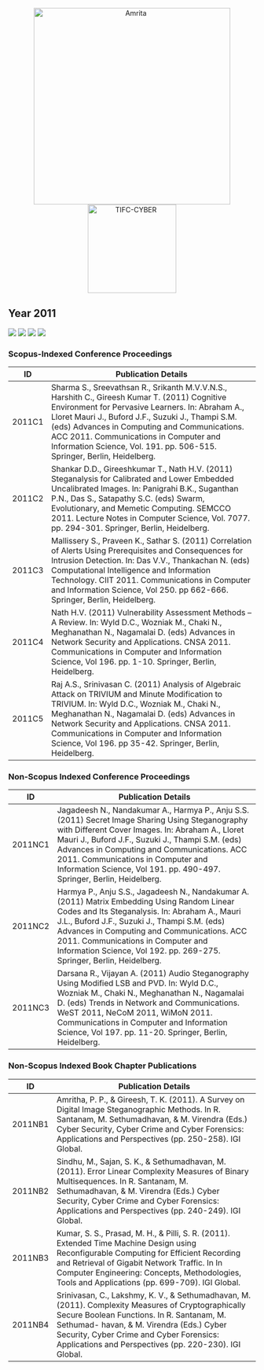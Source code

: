 <p align="center">
    <img src="https://amrita-tifac-cyber-blockchain.github.io/Amrita-TIFAC-Cyber-Blockchain/AVV_PNG.png" alt ="Amrita" width="400" />
    <img src="https://amrita.edu/wp-content/uploads/2021/09/1597668744269.jpg" alt ="TIFC-CYBER" width="180" />
</p>

## Year 2011
![](https://img.shields.io/badge/Year-2010-brightgreen) ![](https://img.shields.io/badge/Scopus_Conference-5-brightgreen) ![](https://img.shields.io/badge/Non_Scopus_Conference-3-orange) ![](https://img.shields.io/badge/Non_Scopus_Book_Chapter-4-orange)

### Scopus-Indexed Conference Proceedings

| ID | Publication Details |
| --- | ------------------------------ |
| 2011C1 | Sharma S., Sreevathsan R., Srikanth M.V.V.N.S., Harshith C., Gireesh Kumar T. (2011) Cognitive Environment for Pervasive Learners. In: Abraham A., Lloret Mauri J., Buford J.F., Suzuki J., Thampi S.M. (eds) Advances in Computing and Communications. ACC 2011. Communications in Computer and Information Science, Vol. 191. pp. 506-515. Springer, Berlin, Heidelberg. |
| 2011C2 | Shankar D.D., Gireeshkumar T., Nath H.V. (2011) Steganalysis for Calibrated and Lower Embedded Uncalibrated Images. In: Panigrahi B.K., Suganthan P.N., Das S., Satapathy S.C. (eds) Swarm, Evolutionary, and Memetic Computing. SEMCCO 2011. Lecture Notes in Computer Science, Vol. 7077. pp. 294-301. Springer, Berlin, Heidelberg. |
| 2011C3 | Mallissery S., Praveen K., Sathar S. (2011) Correlation of Alerts Using Prerequisites and Consequences for Intrusion Detection. In: Das V.V., Thankachan N. (eds) Computational Intelligence and Information Technology. CIIT 2011. Communications in Computer and Information Science, Vol 250. pp 662-666. Springer, Berlin, Heidelberg. |
| 2011C4 | Nath H.V. (2011) Vulnerability Assessment Methods – A Review. In: Wyld D.C., Wozniak M., Chaki N., Meghanathan N., Nagamalai D. (eds) Advances in Network Security and Applications. CNSA 2011. Communications in Computer and Information Science, Vol 196. pp. 1-10. Springer, Berlin, Heidelberg. |
| 2011C5 | Raj A.S., Srinivasan C. (2011) Analysis of Algebraic Attack on TRIVIUM and Minute Modification to TRIVIUM. In: Wyld D.C., Wozniak M., Chaki N., Meghanathan N., Nagamalai D. (eds) Advances in Network Security and Applications. CNSA 2011. Communications in Computer and Information Science, Vol 196. pp 35-42. Springer, Berlin, Heidelberg. |

### Non-Scopus Indexed Conference Proceedings

| ID | Publication Details |
| --- | ------------------------------ |
| 2011NC1 |	Jagadeesh N., Nandakumar A., Harmya P., Anju S.S. (2011) Secret Image Sharing Using Steganography with Different Cover Images. In: Abraham A., Lloret Mauri J., Buford J.F., Suzuki J., Thampi S.M. (eds) Advances in Computing and Communications. ACC 2011. Communications in Computer and Information Science, Vol 191. pp. 490-497. Springer, Berlin, Heidelberg. |
| 2011NC2 |	Harmya P., Anju S.S., Jagadeesh N., Nandakumar A. (2011) Matrix Embedding Using Random Linear Codes and Its Steganalysis. In: Abraham A., Mauri J.L., Buford J.F., Suzuki J., Thampi S.M. (eds) Advances in Computing and Communications. ACC 2011. Communications in Computer and Information Science, Vol 192. pp. 269-275. Springer, Berlin, Heidelberg. |
| 2011NC3 |	Darsana R., Vijayan A. (2011) Audio Steganography Using Modified LSB and PVD. In: Wyld D.C., Wozniak M., Chaki N., Meghanathan N., Nagamalai D. (eds) Trends in Network and Communications. WeST 2011, NeCoM 2011, WiMoN 2011. Communications in Computer and Information Science, Vol 197. pp. 11-20. Springer, Berlin, Heidelberg. |

### Non-Scopus Indexed Book Chapter Publications

| ID |  Publication Details |
| --- | ------------------------------ |
| 2011NB1 |	Amritha, P. P., & Gireesh, T. K. (2011). A Survey on Digital Image Steganographic Methods. In R. Santanam, M. Sethumadhavan, & M. Virendra (Eds.) Cyber Security, Cyber Crime and Cyber Forensics: Applications and Perspectives (pp. 250-258). IGI Global. |
| 2011NB2 |	Sindhu, M., Sajan, S. K., & Sethumadhavan, M. (2011). Error Linear Complexity Measures of Binary Multisequences. In R. Santanam, M. Sethumadhavan, & M. Virendra (Eds.) Cyber Security, Cyber Crime and Cyber Forensics: Applications and Perspectives (pp. 240-249). IGI Global. |
| 2011NB3 |	Kumar, S. S., Prasad, M. H., & Pilli, S. R. (2011). Extended Time Machine Design using Reconfigurable Computing for Efficient Recording and Retrieval of Gigabit Network Traffic. In  In Computer Engineering: Concepts, Methodologies, Tools and Applications (pp. 699-709). IGI Global. |
| 2011NB4 |	Srinivasan, C., Lakshmy, K. V., & Sethumadhavan, M. (2011). Complexity Measures of Cryptographically Secure Boolean Functions. In R. Santanam, M. Sethumad- havan, & M. Virendra (Eds.) Cyber Security, Cyber Crime and Cyber Forensics: Applications and Perspectives (pp. 220-230). IGI Global. |

